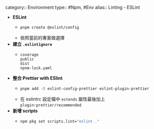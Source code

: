 category:: Environment
type:: #Npm, #Env
alias:: Linting - ESLint

- **ESLint**
	- ```bash
	  pnpm create @eslint/config
	  ```
	- 依照當前的專案做選擇
- **建立 `.eslintignore`**
	- ```plain
	  coverage
	  public
	  dist
	  npnm-lock.yaml
	  ```
- **整合 Prettier with ESlint**
	- ```bash
	  pnpm add -D eslint-config-prettier eslint-plugin-prettier
	  ```
	- 在 eslintrc 設定檔中 `estends` 屬性最後加上 `plugin:prettier/recommended`
- **新增 scripts**
	- ```bash
	  npm pkg set scripts.lint="eslint ."
	  ```